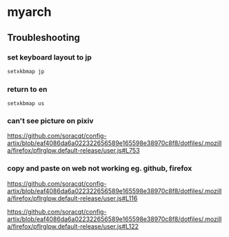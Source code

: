 # myarch

## Troubleshooting

### set keyboard layout to jp

```bash
setxkbmap jp
```
### return to en

```
setxkbmap us
```

### can't see picture on pixiv

https://github.com/soracqt/config-artix/blob/eaf4086da6a022322656589e165598e38970c8f8/dotfiles/.mozilla/firefox/pflrglpw.default-release/user.js#L753

### copy and paste on web not working eg. github, firefox

https://github.com/soracqt/config-artix/blob/eaf4086da6a022322656589e165598e38970c8f8/dotfiles/.mozilla/firefox/pflrglpw.default-release/user.js#L116

https://github.com/soracqt/config-artix/blob/eaf4086da6a022322656589e165598e38970c8f8/dotfiles/.mozilla/firefox/pflrglpw.default-release/user.js#L122

